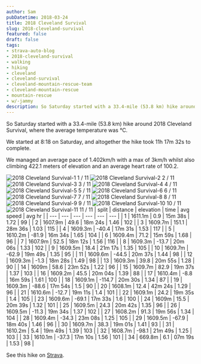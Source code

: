 ```yaml
---
author: Sam
pubDatetime: 2018-03-24
title: 2018 Cleveland Survival
slug: 2018-cleveland-survival
featured: false
draft: false
tags:
- strava-auto-blog
- 2018-cleveland-survival
- walking
- hiking
- cleveland
- cleveland-survival
- cleveland-mountain-rescue-team
- cleveland-mountain-rescue
- mountain-rescue
- w/-jammy
description: So Saturday started with a 33.4-mile (53.8 km) hike around 2018 Cleveland Survival, where the average temperature was ℃.
---
```

So Saturday started with a 33.4-mile (53.8 km) hike around 2018 Cleveland Survival, where the average temperature was ℃.

We started at 8:18 on Saturday, and altogether the hike took 11h 17m 32s to complete.

We managed an average pace of 1.402km/h with a max of 3km/h whilst also climbing 422.1 meters of elevation and an average heart rate of 100.2.

![2018 Cleveland Survival-1](https://dgtzuqphqg23d.cloudfront.net/VxN1xjeNoGzIWyPNkzjJNKATK4TbsxniS3vc_RktUn4-768x1024.jpg)
1 / 11
![2018 Cleveland Survival-2](https://dgtzuqphqg23d.cloudfront.net/fklkh0LP40wW42m2QF58-UaEkae9GSmno1c5c_ZoC_I-1024x768.jpg)
2 / 11
![2018 Cleveland Survival-3](https://dgtzuqphqg23d.cloudfront.net/S_V-6JTZJtezmKLiaVSEqREHFFoSeuQSC7pylfyP97E-1024x768.jpg)
3 / 11
![2018 Cleveland Survival-4](https://dgtzuqphqg23d.cloudfront.net/S-pGEdcvC8YqO2knO-Sqeuywz7HB0HGw-4vCJrDMWtE-1024x768.jpg)
4 / 11
![2018 Cleveland Survival-5](https://dgtzuqphqg23d.cloudfront.net/Mdqi94bZwffyY55Ad8CWTdp4tr6UPxQMVjVO0DnDZrk-1024x768.jpg)
5 / 11
![2018 Cleveland Survival-6](https://dgtzuqphqg23d.cloudfront.net/ykTmSG3TKuD5-mvBU1YxhAF3EaLKTrxyiHd9-AbQ8lk-1024x768.jpg)
6 / 11
![2018 Cleveland Survival-7](https://dgtzuqphqg23d.cloudfront.net/_kzq7c7xwsOd0YU58-jduBeEG_7rpgUl_qJXeHRLJfA-1024x768.jpg)
7 / 11
![2018 Cleveland Survival-8](https://dgtzuqphqg23d.cloudfront.net/D09T1pZPevTsoiURCcKFPMV4RfqWpGlkzh5qogLJcd8-1024x768.jpg)
8 / 11
![2018 Cleveland Survival-9](https://dgtzuqphqg23d.cloudfront.net/waI8uNehmLOezaFEtODVLYzcBV47qazKJ8OlEcgDnbU-1024x768.jpg)
9 / 11
![2018 Cleveland Survival-10](https://dgtzuqphqg23d.cloudfront.net/aL-jZBClJgj6WUFMv3SR7JxM_9M9G8JLLxl-D9Xgic0-1024x768.jpg)
10 / 11
![2018 Cleveland Survival-11](https://dgtzuqphqg23d.cloudfront.net/_3PLROwZ6AjqeO5HA4b6Tv5BuoXnBpmruH01yewmhj4-1024x768.jpg)
11 / 11
| split | distance | elevation | time | avg speed | avg hr |
| --- | --- | --- | --- | --- | --- |
| 1 | 1611.1m | 0.9 | 15m 38s | 1.72 | 99 |
| 2 | 1607.9m | 49.6 | 18m 24s | 1.46 | 102 |
| 3 | 1609.7m | 151.1 | 28m 36s | 1.03 | 115 |
| 4 | 1609.3m | -40.4 | 17m 31s | 1.53 | 117 |
| 5 | 1610.2m | -81.9 | 16m 34s | 1.65 | 104 |
| 6 | 1609.4m | 71.2 | 15m 59s | 1.68 | 96 |
| 7 | 1607.9m | 52.5 | 18m 12s | 1.56 | 116 |
| 8 | 1609.3m | -13.7 | 20m 06s | 1.33 | 102 |
| 9 | 1609.5m | 18.4 | 21m 17s | 1.35 | 105 |
| 10 | 1609.7m | -62.9 | 19m 49s | 1.35 | 95 |
| 11 | 1609.6m | -44.5 | 20m 37s | 1.44 | 98 |
| 12 | 1609.3m | -1.3 | 18m 28s | 1.49 | 98 |
| 13 | 1609.3m | 39.8 | 20m 55s | 1.28 | 90 |
| 14 | 1609m | 58.6 | 23m 52s | 1.22 | 96 |
| 15 | 1609.7m | 82.9 | 19m 37s | 1.37 | 103 |
| 16 | 1609.2m | 45.5 | 20m 04s | 1.39 | 88 |
| 17 | 1610.4m | -8.8 | 16m 59s | 1.61 | 100 |
| 18 | 1609.1m | -114.7 | 20m 30s | 1.34 | 87 |
| 19 | 1609.3m | -88.6 | 17m 54s | 1.5 | 90 |
| 20 | 1608.1m | 12.4 | 42m 24s | 1.29 | 96 |
| 21 | 1610.6m | -12.7 | 19m 11s | 1.4 | 101 |
| 22 | 1609.1m | 24.2 | 19m 35s | 1.4 | 105 |
| 23 | 1609.6m | -69.1 | 17m 33s | 1.6 | 100 |
| 24 | 1609m | 15.5 | 20m 39s | 1.32 | 101 |
| 25 | 1609.5m | 24.3 | 20m 42s | 1.35 | 96 |
| 26 | 1609.5m | -11.3 | 19m 34s | 1.37 | 102 |
| 27 | 1608.2m | 91.3 | 19m 56s | 1.34 | 104 |
| 28 | 1609.4m | -34.3 | 23m 08s | 1.25 | 105 |
| 29 | 1609.5m | -67.9 | 18m 40s | 1.46 | 96 |
| 30 | 1609.7m | 38.3 | 19m 01s | 1.41 | 93 |
| 31 | 1610.2m | 5.4 | 19m 49s | 1.39 | 103 |
| 32 | 1608.7m | -98.1 | 21m 49s | 1.25 | 103 |
| 33 | 1610.1m | -37.3 | 17m 10s | 1.56 | 101 |
| 34 | 669.8m | 6.1 | 07m 19s | 1.53 | 98 |

See this hike on [Strava](https://strava.com/activities/1469692825?ref=from_blog).
